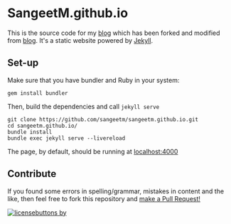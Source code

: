 # SangeetM.github.io

This is the source code for my [blog](https://sangeetm.github.io) which has been forked and modified from [blog](https://ljvmiranda921.github.io). It's a static website powered by [Jekyll](https://jekyllrb.com/). 

## Set-up

Make sure that you have bundler and Ruby in your system:

```shell
gem install bundler
```

Then, build the dependencies and call `jekyll serve`

```shell
git clone https://github.com/sangeetm/sangeetm.github.io.git 
cd sangeetm.github.io/
bundle install
bundle exec jekyll serve --livereload
```

The page, by default, should be running at [localhost:4000](localhost:4000)

## Contribute

If you found some errors in spelling/grammar, mistakes in content and the like, then feel
free to fork this repository and [make a Pull Request!](https://help.github.com/articles/creating-a-pull-request/)

[![licensebuttons by](https://licensebuttons.net/l/by/3.0/88x31.png)](https://creativecommons.org/licenses/by/4.0)

